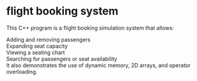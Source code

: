 # flight booking system
This C++ program is a flight booking simulation system that allows:

Adding and removing passengers  
Expanding seat capacity  
Viewing a seating chart  
Searching for passengers or seat availability  
It also demonstrates the use of dynamic memory, 2D arrays, and operator overloading.  
